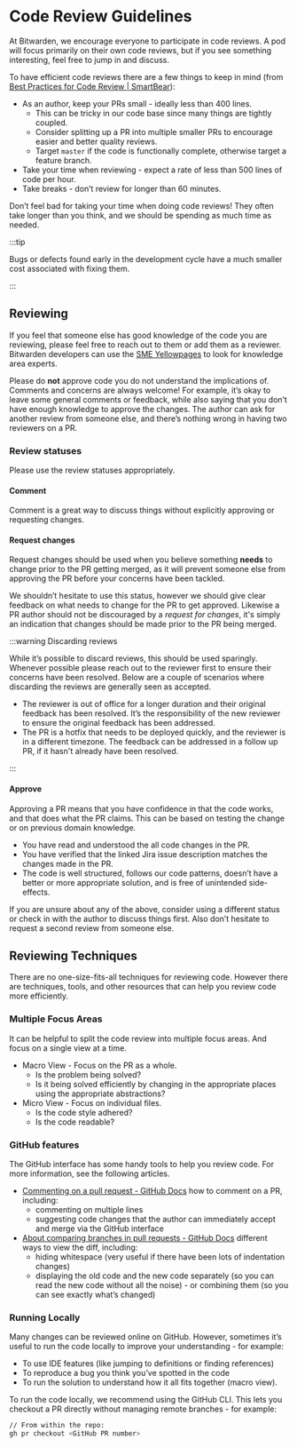 # Code Review Guidelines

At Bitwarden, we encourage everyone to participate in code reviews. A pod will focus primarily on
their own code reviews, but if you see something interesting, feel free to jump in and discuss.

To have efficient code reviews there are a few things to keep in mind (from
[Best Practices for Code Review | SmartBear](https://smartbear.com/learn/code-review/best-practices-for-peer-code-review/)):

- As an author, keep your PRs small - ideally less than 400 lines.
  - This can be tricky in our code base since many things are tightly coupled.
  - Consider splitting up a PR into multiple smaller PRs to encourage easier and better quality
    reviews.
  - Target `master` if the code is functionally complete, otherwise target a feature branch.
- Take your time when reviewing - expect a rate of less than 500 lines of code per hour.
- Take breaks - don’t review for longer than 60 minutes.

Don’t feel bad for taking your time when doing code reviews! They often take longer than you think,
and we should be spending as much time as needed.

:::tip

Bugs or defects found early in the development cycle have a much smaller cost associated with fixing
them.

:::

## Reviewing

If you feel that someone else has good knowledge of the code you are reviewing, please feel free to
reach out to them or add them as a reviewer. <bitwarden>Bitwarden developers can use the [SME
Yellowpages][sme-yellowpages] to look for knowledge area experts.</bitwarden>

Please do **not** approve code you do not understand the implications of. Comments and concerns are
always welcome! For example, it’s okay to leave some general comments or feedback, while also saying
that you don’t have enough knowledge to approve the changes. The author can ask for another review
from someone else, and there’s nothing wrong in having two reviewers on a PR.

### Review statuses

Please use the review statuses appropriately.

#### Comment

Comment is a great way to discuss things without explicitly approving or requesting changes.

#### Request changes

Request changes should be used when you believe something **needs** to change prior to the PR
getting merged, as it will prevent someone else from approving the PR before your concerns have been
tackled.

We shouldn’t hesitate to use this status, however we should give clear feedback on what needs to
change for the PR to get approved. Likewise a PR author should not be discouraged by a _request for
changes_, it's simply an indication that changes should be made prior to the PR being merged.

:::warning Discarding reviews

While it’s possible to discard reviews, this should be used sparingly. Whenever possible please
reach out to the reviewer first to ensure their concerns have been resolved. Below are a couple of
scenarios where discarding the reviews are generally seen as accepted.

- The reviewer is out of office for a longer duration and their original feedback has been resolved.
  It’s the responsibility of the new reviewer to ensure the original feedback has been addressed.
- The PR is a hotfix that needs to be deployed quickly, and the reviewer is in a different timezone.
  The feedback can be addressed in a follow up PR, if it hasn't already have been resolved.

:::

#### Approve

Approving a PR means that you have confidence in that the code works, and that does what the PR
claims. This can be based on testing the change or on previous domain knowledge.

- You have read and understood the all code changes in the PR.
- You have verified that the linked Jira issue description matches the changes made in the PR.
- The code is well structured, follows our code patterns, doesn’t have a better or more appropriate
  solution, and is free of unintended side-effects.

If you are unsure about any of the above, consider using a different status or check in with the
author to discuss things first. Also don’t hesitate to request a second review from someone else.

## Reviewing Techniques

There are no one-size-fits-all techniques for reviewing code. However there are techniques, tools,
and other resources that can help you review code more efficiently.

### Multiple Focus Areas

It can be helpful to split the code review into multiple focus areas. And focus on a single view at
a time.

- Macro View - Focus on the PR as a whole.
  - Is the problem being solved?
  - Is it being solved efficiently by changing in the appropriate places using the appropriate
    abstractions?
- Micro View - Focus on individual files.
  - Is the code style adhered?
  - Is the code readable?

### GitHub features

The GitHub interface has some handy tools to help you review code. For more information, see the
following articles.

- [Commenting on a pull request - GitHub Docs][gh-commenting] how to comment on a PR, including:
  - commenting on multiple lines
  - suggesting code changes that the author can immediately accept and merge via the GitHub
    interface
- [About comparing branches in pull requests - GitHub Docs][gh-branches] different ways to view the
  diff, including:
  - hiding whitespace (very useful if there have been lots of indentation changes)
  - displaying the old code and the new code separately (so you can read the new code without all
    the noise) - or combining them (so you can see exactly what’s changed)

### Running Locally

Many changes can be reviewed online on GitHub. However, sometimes it’s useful to run the code
locally to improve your understanding - for example:

- To use IDE features (like jumping to definitions or finding references)
- To reproduce a bug you think you’ve spotted in the code
- To run the solution to understand how it all fits together (macro view).

To run the code locally, we recommend using the GitHub CLI. This lets you checkout a PR directly
without managing remote branches - for example:

```bash
// From within the repo:
gh pr checkout <GitHub PR number>
```

[sme-yellowpages]: https://bitwarden.atlassian.net/wiki/spaces/DEV/pages/195919928
[gh-commenting]:
  https://docs.github.com/en/pull-requests/collaborating-with-pull-requests/reviewing-changes-in-pull-requests/commenting-on-a-pull-request
[gh-branches]:
  https://docs.github.com/en/pull-requests/collaborating-with-pull-requests/proposing-changes-to-your-work-with-pull-requests/about-comparing-branches-in-pull-requests
